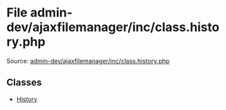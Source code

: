 File admin-dev/ajaxfilemanager/inc/class.history.php
=========

Source: [admin-dev/ajaxfilemanager/inc/class.history.php](https://github.com/PrestaShop/PrestaShop/blob/1.5.6.3/admin-dev/ajaxfilemanager/inc/class.history.php)


Classes
-------

* [History](class.History.md)

